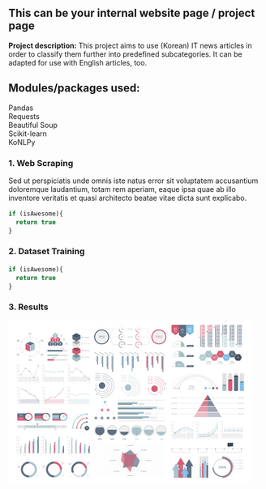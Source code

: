 ## This can be your internal website page / project page

**Project description:** This project aims to use (Korean) IT news articles in order to classify them further into predefined subcategories. It can be adapted for use with English articles, too.
## Modules/packages used: <br>
Pandas <br> Requests <br> Beautiful Soup <br> Scikit-learn <br> KoNLPy

### 1. Web Scraping

Sed ut perspiciatis unde omnis iste natus error sit voluptatem accusantium doloremque laudantium, totam rem aperiam, eaque ipsa quae ab illo inventore veritatis et quasi architecto beatae vitae dicta sunt explicabo. 

```javascript
if (isAwesome){
  return true
}
```

### 2. Dataset Training

```javascript
if (isAwesome){
  return true
}
```

### 3. Results

<img src="images/dummy_thumbnail.jpg?raw=true"/>

